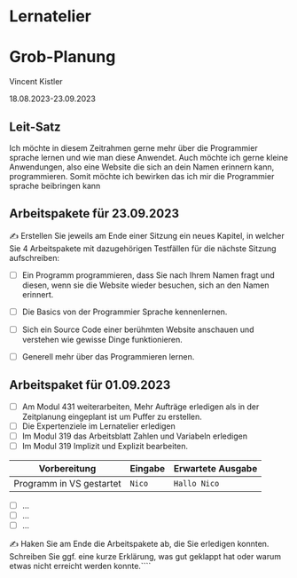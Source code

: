 # Lernatelier

#  Grob-Planung

Vincent Kistler

18.08.2023-23.09.2023

## Leit-Satz

Ich möchte in diesem Zeitrahmen gerne mehr über die Programmier sprache lernen und wie man diese Anwendet. Auch möchte ich gerne kleine Anwendungen, also eine Website die sich an dein Namen erinnern kann, programmieren. Somit möchte ich bewirken das ich mir die Programmier sprache beibringen kann

## Arbeitspakete für 23.09.2023

✍️ Erstellen Sie jeweils am Ende einer Sitzung ein neues Kapitel, in welcher Sie 4 Arbeitspakete mit dazugehörigen Testfällen für die nächste Sitzung aufschreiben:

- [ ] Ein Programm programmieren, dass Sie nach Ihrem Namen fragt und diesen, wenn sie die Website wieder besuchen, sich an den Namen erinnert.
- [ ] Die Basics von der Programmier Sprache kennenlernen.
- [ ] Sich ein Source Code einer berühmten Website anschauen und verstehen wie gewisse Dinge funktionieren.
- [ ] Generell mehr über das Programmieren lernen.



## Arbeitspaket für 01.09.2023

- [ ] Am Modul 431 weiterarbeiten, Mehr Aufträge erledigen als in der Zeitplanung eingeplant ist um Puffer zu erstellen.
- [ ] Die Expertenziele im Lernatelier erledigen
- [ ] Im Modul 319 das Arbeitsblatt Zahlen und Variabeln erledigen
- [ ] Im Modul 319 Implizit und Explizit bearbeiten.

| Vorbereitung             | Eingabe | Erwartete Ausgabe |
| ------------------------ | ------- | ----------------- |
| Programm in VS gestartet | `Nico`  | `Hallo Nico`      |

- [ ] ...
- [ ] ...
- [ ] ...

✍️  Haken Sie am Ende die Arbeitspakete ab, die Sie erledigen konnten. Schreiben Sie ggf. eine kurze Erklärung, was gut geklappt hat oder warum etwas nicht erreicht werden konnte.````

